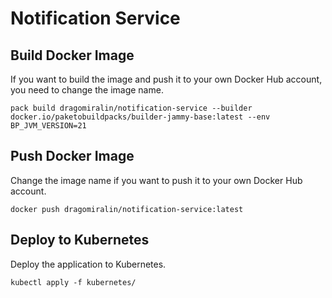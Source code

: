 # Notification Service

## Build Docker Image

If you want to build the image and push it to your own Docker Hub account, you need to change the image name.

```shell
pack build dragomiralin/notification-service --builder docker.io/paketobuildpacks/builder-jammy-base:latest --env BP_JVM_VERSION=21
```

## Push Docker Image

Change the image name if you want to push it to your own Docker Hub account.

```shell
docker push dragomiralin/notification-service:latest
```

## Deploy to Kubernetes

Deploy the application to Kubernetes.

```shell
kubectl apply -f kubernetes/
```

